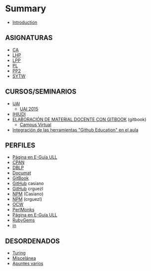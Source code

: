# Summary

* [Introduction](README.md)

## ASIGNATURAS

* [CA](ca.md)
* [LHP](lhp.md)
* [LPP](lpp.md)
* [PL](pl.md)
* [PP2](pp2.md)
* [SYTW](sytw.md)

## CURSOS/SEMINARIOS

* [UAI](uai.md)
  - [UAI 2015](uai2015/README.md)
* [IHIUDI](ihiudi.md)
* [ELABORACIÓN DE MATERIAL DOCENTE CON GITBOOK](https://www.gitbook.com/book/casianorodriguezleon/elaboracion-de-material-docente-con-gitbook/details) (gitbook)
  - [Campus Virtual](https://campusvirtual.ull.es/formacion/course/view.php?id=2444)
* [Integración de las herramientas "Github Education" en el aula](https://casianorodriguezleon.gitbooks.io/curso-github/content/)


## PERFILES

* [Página en E-Guía ULL](https://e-guia.ull.es/etsii/queryprof.php?id=1041)
* [CPAN](http://search.cpan.org/~casiano/)
* [DBLP](http://dblp.org/pers/hd/r/Rodr=iacute=guez:Casiano)
* [Documat](https://documat.unirioja.es/servlet/autor?codigo=569950)
* [GitBook](https://www.gitbook.com/@casianorodriguezleon)
* [GitHub](https://github.com/casiano) casiano
* [GitHub](https://github.com/crguezl) crguezl
* [NPM](https://www.npmjs.com/~casiano) (Casiano)
* [NPM](https://www.npmjs.com/~crguezl) (crguezl)
* [OCW](http://ocw.universia.net/es/instituciones/33/universidad-de-la-laguna/autor/3897/casiano-rodriguez-leon/)
* [PerlMonks](http://www.perlmonks.org/?node_id=626604)
* [Página en E-Guía ULL](https://e-guia.ull.es/etsii/queryprof.php?id=1041)
* [RubyGems](https://rubygems.org/profiles/casiano)
* [in](https://www.linkedin.com/in/casiano-rodriguez-leon-15301110/)

## DESORDENADOS

* [Turing](http://www.sinewton.org/numeros/numeros/43-44/Articulo46.pdf)
* [Miscelánea](miscelanea.md)
* [Apuntes varios](apuntes.md)

